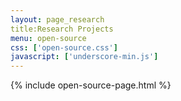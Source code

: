 ```yaml
---
layout: page_research
title:Research Projects
menu: open-source
css: ['open-source.css']
javascript: ['underscore-min.js']
---
```

{% include open-source-page.html %}
